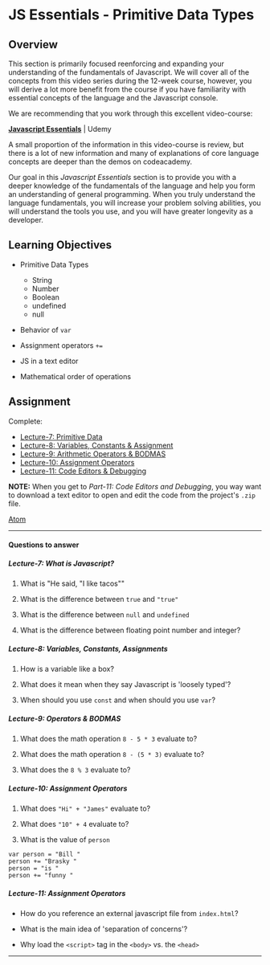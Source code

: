 # JS Essentials - Primitive Data Types

## Overview

This section is primarily focused reenforcing and expanding your understanding of the fundamentals of Javascript. We will cover all of the concepts from this video series during the 12-week course, however, you will derive a lot more benefit from the course if you have familiarity with essential concepts of the language and the Javascript console.  

We are recommending that you work through this excellent video-course:

**[Javascript Essentials](https://www.udemy.com/javascript-essentials/)** | Udemy

A small proportion of the information in this video-course is review, but there is a lot of new information and many of explanations of core language concepts are deeper than the demos on codeacademy.

Our goal in this *Javascript Essentials*  section is to provide you with a deeper knowledge of the fundamentals of the language and help you form an understanding of general programming. When you truly understand the language fundamentals, you will increase your problem solving abilities, you will understand the tools you use, and you will have greater longevity as a developer.

## Learning Objectives
- Primitive Data Types
  - String
  - Number
  - Boolean
  - undefined
  - null

- Behavior of `var`

- Assignment operators `+=`

- JS in a text editor

- Mathematical order of operations

## Assignment

Complete:

- [Lecture-7: Primitive Data](https://www.udemy.com/javascript-essentials/learn/v4/t/lecture/4275874?start=0)
- [Lecture-8: Variables, Constants & Assignment](https://www.udemy.com/javascript-essentials/learn/v4/t/lecture/4275880?start=0)
- [Lecture-9: Arithmetic Operators & BODMAS](https://www.udemy.com/javascript-essentials/learn/v4/t/lecture/4275876?start=0)
- [Lecture-10: Assignment Operators](https://www.udemy.com/javascript-essentials/learn/v4/t/lecture/4275882?start=0)
- [Lecture-11: Code Editors & Debugging](https://www.udemy.com/javascript-essentials/learn/v4/t/lecture/7122086?start=0)

**NOTE:** When you get to *Part-11: Code Editors and Debugging*, you way want to download a text editor to open and edit the code from the project's `.zip` file.

[Atom](https://atom.io/)

---
#### Questions to answer

##### Lecture-7: What is Javascript?

1. What is "He said, \"I like tacos\""

2. What is the difference between `true` and `"true"`

3. What is the difference between `null` and `undefined`

4. What is the difference between floating point number and integer?

##### Lecture-8: Variables, Constants, Assignments

1. How is a variable like a box?

2. What does it mean when they say Javascript is 'loosely typed'?

3. When should you use `const` and when should you use `var`?

##### Lecture-9: Operators & BODMAS

1. What does the math operation `8 - 5 * 3` evaluate to?

2. What does the math operation `8 - (5 * 3)` evaluate to?

3. What does the `8 % 3` evaluate to?

##### Lecture-10: Assignment Operators

1. What does `"Hi" + "James"` evaluate to?

2. What does `"10" + 4` evaluate to?

3. What is the value of `person`
```
var person = "Bill "
person += "Brasky "
person = "is "
person += "funny "
```

##### Lecture-11: Assignment Operators

- How do you reference an external javascript file from `index.html`?

- What is the main idea of 'separation of concerns'?

- Why load the `<script>` tag in the `<body>` vs. the `<head>`
---
